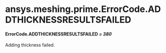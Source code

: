 # ansys.meshing.prime.ErrorCode.ADDTHICKNESSRESULTSFAILED



#### ErrorCode.ADDTHICKNESSRESULTSFAILED *= 380*

Adding thickness failed.

<!-- !! processed by numpydoc !! -->
